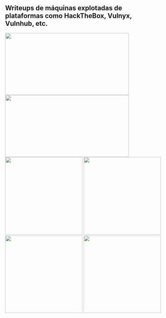 ## Writeups de máquinas explotadas de plataformas como HackTheBox, Vulnyx, Vulnhub, etc. ##

<img src="https://github.com/AlexGis99/Writeups/assets/82893511/438c0e8a-2b7c-47c1-aa63-96fe8dec5b9c" width="400" height="200">
<img src="https://github.com/AlexGis99/Writeups/assets/82893511/b45d3652-2bf1-48a3-a6aa-bf7ea1e2b61c" width="400" height="200">
<img src="https://github.com/AlexGis99/Writeups/assets/82893511/9f39b168-eac6-4ff7-aad2-9261ce4020a8" witdth="450" height="250">
<img src="https://github.com/user-attachments/assets/2f01f603-331f-49e7-a0e6-bbf14fb770a9" witdth="450" height="250">
<img src="https://github.com/user-attachments/assets/4dd24907-f334-4e68-bda6-16f2b9b9b787" witdth="450" height="250">
<img src="https://github.com/user-attachments/assets/4047d399-d6a3-40e4-9bb0-4375b62bc43e" witdth="450" height="250">
